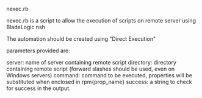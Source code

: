 nexec.rb

nexec.rb is a script to allow the execution of scripts on remote server using BladeLogic nsh

The automation should be created using "Direct Execution"

parameters provided are:

server: name of server containing remote script
directory: directory containing remote script (forward slashes should be used, even on Windows servers)
command: command to be executed, properties will be substituted when enclosed in rpm{prop_name}
success: a string to check for success in the output.
